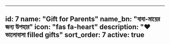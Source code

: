 
---
id: 7
name: "Gift for Parents"
name_bn: "বাবা-মায়ের জন্য উপহার"
icon: "fas fa-heart"
description: "❤️ ভালোবাসা filled gifts"
sort_order: 7
active: true
---
